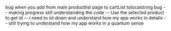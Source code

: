bug when you add from main productlist page to cartList tolocalstring bug 
-- making progress still understanding the code 
-- Use the selected product to get id 
-- i need to sit down and understand how my app works in details 
-- still trying to understand how my app works in a quantum sense 